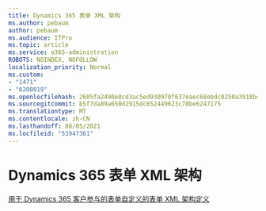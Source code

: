 ```yaml
---
title: Dynamics 365 表单 XML 架构
ms.author: pebaum
author: pebaum
ms.audience: ITPro
ms.topic: article
ms.service: o365-administration
ROBOTS: NOINDEX, NOFOLLOW
localization_priority: Normal
ms.custom:
- "1471"
- "6200019"
ms.openlocfilehash: 2605fa2490e8cd3ac5ed930970f637eaec68ebdc0250a3918bc40a1a2d467b7a
ms.sourcegitcommit: b5f7da89a650d2915dc652449623c78be6247175
ms.translationtype: MT
ms.contentlocale: zh-CN
ms.lasthandoff: 08/05/2021
ms.locfileid: "53947361"
---
```

# <a name="dynamics-365-form-xml-schema"></a>Dynamics 365 表单 XML 架构

[用于 Dynamics 365 客户参与的表单自定义的表单 XML 架构定义](https://docs.microsoft.com/dynamics365/customer-engagement/developer/customize-dev/form-xml-schema)